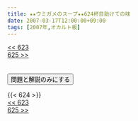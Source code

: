 ```yaml
---
title: ★★ウミガメのスープ★★624杯目助けての味
date: 2007-03-17T12:00:00+09:00
tags: [2007年,オカルト板]
---
```

<div class="th_left"><a href="../623"><< 623</a></div>
<div class="th_right"><a href="../625">625 >></a></div>
<br><br>
<script src="../../js/cupsoup.js"></script>
<form>
<input type="button" value="問題と解説のみにする" onClick="toggleCupsoup()">
</form>
{{< 624 >}}
<div class="th_left"><a href="../623"><< 623</a></div>
<div class="th_right"><a href="../625">625 >></a></div>